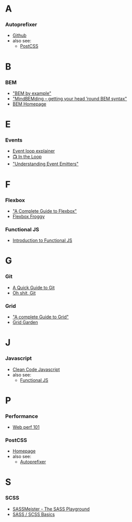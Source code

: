 # A

### Autoprefixer
- [Github](https://github.com/postcss/autoprefixer)
- also see:
  - [PostCSS](#postcss)


# B

### BEM
- ["BEM by example"](https://seesparkbox.com/foundry/bem_by_example)
- ["MindBEMding – getting your head ’round BEM syntax"](https://csswizardry.com/2013/01/mindbemding-getting-your-head-round-bem-syntax/)
- [BEM Homepage](http://getbem.com/introduction/)


# E

### Events
- [Event loop explainer](https://github.com/atotic/event-loop/blob/master/README.md)
- [📺 In the Loop](https://youtu.be/cCOL7MC4Pl0)
- ["Understanding Event Emitters"](https://css-tricks.com/understanding-event-emitters/)


# F

### Flexbox
- ["A Complete Guide to Flexbox"](https://css-tricks.com/snippets/css/a-guide-to-flexbox/)
- [Flexbox Froggy](https://flexboxfroggy.com/)

### Functional JS
- [Introduction to Functional JS](https://medium.com/dailyjs/functional-js-1-introduction-7908bfe5ef8d)


# G

### Git
- [A Quick Guide to Git](https://flaviocopes.com/git/)
- [Oh shit, Git](https://ohshitgit.com)

### Grid
- ["A complete Guide to Grid"](https://css-tricks.com/snippets/css/complete-guide-grid/)
- [Grid Garden](https://cssgridgarden.com/)


# J

### Javascript
- [Clean Code Javascript](https://github.com/ryanmcdermott/clean-code-javascript/blob/master/README.md)
- also see:
  - [Functional JS](#functionaljs)


# P

### Performance
- [Web perf 101](https://3perf.com/talks/web-perf-101/)

### PostCSS
- [Homepage](https://postcss.org/)
- also see:
  - [Autoprefixer](#autoprefixer)


# S

### SCSS
- [SASSMeister - The SASS Playground](https://www.sassmeister.com)
- [SASS / SCSS Basics](https://sass-lang.com/guide)
